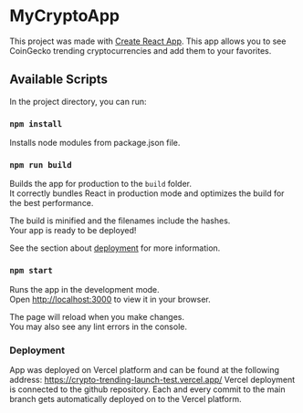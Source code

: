 # MyCryptoApp

This project was made with [Create React App](https://github.com/facebook/create-react-app).
This app allows you to see CoinGecko trending cryptocurrencies and add them to your favorites. 

## Available Scripts

In the project directory, you can run:

### `npm install`

Installs node modules from package.json file.

### `npm run build`

Builds the app for production to the `build` folder.\
It correctly bundles React in production mode and optimizes the build for the best performance.

The build is minified and the filenames include the hashes.\
Your app is ready to be deployed!

See the section about [deployment](https://facebook.github.io/create-react-app/docs/deployment) for more information.

### `npm start`

Runs the app in the development mode.\
Open [http://localhost:3000](http://localhost:3000) to view it in your browser.

The page will reload when you make changes.\
You may also see any lint errors in the console.

### Deployment

App was deployed on Vercel platform and can be found at the following address: https://crypto-trending-launch-test.vercel.app/
Vercel deployment is connected to the github repository.
Each and every commit to the main branch gets automatically deployed on to the Vercel platform.

